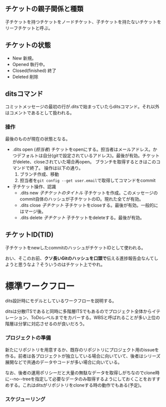 ## チケットの親子関係と種類

子チケットを持つチケットをノードチケット、子チケットを持たないチケットをリーフチケットと呼ぶ。

## チケットの状態

* New
新規。
* Opened
執行中。
* Closed(finished)
終了
* Deleted
削除

## ditsコマンド

コミットメッセージの最初の行が.ditsで始まっていたらditsコマンド。それ以外はコメントであるとして扱われる。

### 操作

最後のものが現在の状態となる。

* .dits open (*担当者*)
チケットをopenにする。担当者はメールアドレス。かつデフォルトは自分(gitで設定されているアドレス)。最後が有効。チケットがdelete、closeされていた場合再open。
ブランチを取得するときはこのコマンドで終了。
操作は以下の通り。
    1. ブランチ作成、移動
    2. 担当者を```git config --get user.email```で取得してコマンドをcommit
* 子チケット操作、認識
    * .dits new *子チケットのタイトル*
    子チケットを作成。このメッセージのcommit自体のハッシュが子チケットのID。現れた全てが有効。
    * .dits close *子チケット*
    子チケットをcloseする。最後が有効。一般的にはマージ後。
    * .dits delete *子チケット*
    子チケットをdeleteする。最後が有効。

## チケットID(TID)

子チケットをnewしたcommitのハッシュがチケットIDとして使われる。

おい、そこのお前、**クソ長いGitのハッシュを口頭で**伝える進捗報告会なんてしようと思うなよ？そういうのはチケット上でやれ。

# 標準ワークフロー

dits設計時にモデルとしているワークフローを説明する。

ditsは分散ITSであると同時に多階層ITSでもあるのでプロジェクト全体からイテレーション、ToDoレベルまでをカバーする。WBSと呼ばれることが多い上位の階層は分掌に対応させるのが良いだろう。

### プロジェクトの準備

新たにリポジトリを用意するか、既存のリポジトリにプロジェクト用のissueを作る。前者は各プロジェクトが独立している場合に向いていて、後者はシリーズ展開などで共通のデータやコードが多い場合に向いている。

なお、後者の運用ポリシーだと大量の無駄なデータを取得しがちなのでclone時に--no--treeを指定して必要なデータのみ取得するようにしておくことをおすすめする。これはditsがリポジトリをcloneする時の動作でもある(予定)。

### スケジューリング